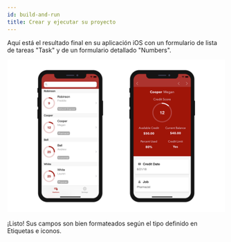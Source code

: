```yaml
---
id: build-and-run
title: Crear y ejecutar su proyecto
---
```


Aquí está el resultado final en su aplicación iOS con un formulario de lista de tareas "Task" y de un formulario detallado "Numbers".

![Result data formatter iphone](img/result-data-formatter-iphone.png)

¡Listo! Sus campos son bien formateados según el tipo definido en Etiquetas e iconos.